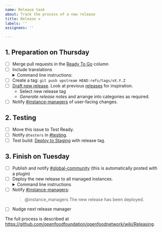 ```yaml
---
name: Release task
about: Track the process of a new release
title: Release v
labels: ''
assignees: ''

---
```


## 1. Preparation on Thursday

- [ ] Merge pull requests in the [Ready To Go] column
- [ ] Include translations
  <details><summary>Command line instructions:</summary>
    <pre>
    <code>
    git checkout master
    git pull upstream master
    tx pull --force
    git commit -a -m "Update all locales with the latest Transifex translations"
    git push upstream master
    </code>
    </pre>
  </details>
- [ ] Create a tag: `git push upstream HEAD:refs/tags/vX.Y.Z`
- [ ] [Draft new release]. Look at previous [releases] for inspiration.
    - Select new release tag
    - _Generate release notes_ and arrange into categories as required.
- [ ] Notify [#instance-managers] of user-facing changes.

## 2. Testing

- [ ] Move this issue to Test Ready.
- [ ] Notify `@testers` in [#testing].
- [ ] Test build: [Deploy to Staging] with release tag.

## 3. Finish on Tuesday

- [ ] Publish and notify [#global-community] (this is automatically posted with a plugin)
- [ ] Deploy the new release to all managed instances.
  <details><summary>Command line instructions</summary>
  <pre>
  cd ofn-install
  git pull
  ansible-playbook --limit all-prod --extra-vars "git_version=vX.Y.Z" playbooks/deploy.yml
  </pre>
  </details>
- [ ] Notify [#instance-managers]:
  > @instance_managers The new release has been deployed.
- [ ] Nudge next release manager

The full process is described at https://github.com/openfoodfoundation/openfoodnetwork/wiki/Releasing.

[Ready To Go]: #zenhub
[Transifex pull request]: https://github.com/openfoodfoundation/openfoodnetwork/pulls?utf8=%E2%9C%93&q=is%3Apr+is%3Aopen+head%3Atransifex
[Draft new release]: https://github.com/openfoodfoundation/openfoodnetwork/releases/new?tag=v&title=v+Code+Name&body=Congrats%0A%0ADescription%0A%0A%23%23+User+facing+changes+:eyes:%0A%0A%0A%23%23%23+Experimental+features+for+testing+:sunglasses:%0A%0A%0A%23%23+Technical+changes+:wrench:%0A%0A
[releases]: https://github.com/openfoodfoundation/openfoodnetwork/releases
[#instance-managers]: https://app.slack.com/client/T02G54U79/CG7NJ966B
[#testing]: https://openfoodnetwork.slack.com/app_redirect?channel=C02TZ6X00
[Deploy to Staging]: https://github.com/openfoodfoundation/openfoodnetwork/actions/workflows/stage.yml
[#global-community]: https://app.slack.com/client/T02G54U79/C59ADD8F2
